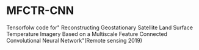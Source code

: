 # MFCTR-CNN
Tensorfolw code for" Reconstructing Geostationary Satellite Land Surface Temperature Imagery Based on a Multiscale Feature Connected Convolutional Neural Network"(Remote sensing 2019)
